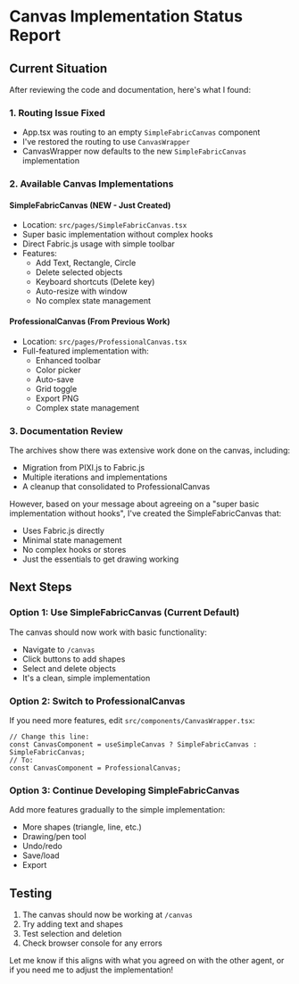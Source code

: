 # Canvas Implementation Status Report

## Current Situation

After reviewing the code and documentation, here's what I found:

### 1. **Routing Issue Fixed**
- App.tsx was routing to an empty `SimpleFabricCanvas` component
- I've restored the routing to use `CanvasWrapper`
- CanvasWrapper now defaults to the new `SimpleFabricCanvas` implementation

### 2. **Available Canvas Implementations**

#### **SimpleFabricCanvas** (NEW - Just Created)
- Location: `src/pages/SimpleFabricCanvas.tsx`
- Super basic implementation without complex hooks
- Direct Fabric.js usage with simple toolbar
- Features:
  - Add Text, Rectangle, Circle
  - Delete selected objects
  - Keyboard shortcuts (Delete key)
  - Auto-resize with window
  - No complex state management

#### **ProfessionalCanvas** (From Previous Work)
- Location: `src/pages/ProfessionalCanvas.tsx`
- Full-featured implementation with:
  - Enhanced toolbar
  - Color picker
  - Auto-save
  - Grid toggle
  - Export PNG
  - Complex state management

### 3. **Documentation Review**

The archives show there was extensive work done on the canvas, including:
- Migration from PIXI.js to Fabric.js
- Multiple iterations and implementations
- A cleanup that consolidated to ProfessionalCanvas

However, based on your message about agreeing on a "super basic implementation without hooks", I've created the SimpleFabricCanvas that:
- Uses Fabric.js directly
- Minimal state management
- No complex hooks or stores
- Just the essentials to get drawing working

## Next Steps

### Option 1: Use SimpleFabricCanvas (Current Default)
The canvas should now work with basic functionality:
- Navigate to `/canvas`
- Click buttons to add shapes
- Select and delete objects
- It's a clean, simple implementation

### Option 2: Switch to ProfessionalCanvas
If you need more features, edit `src/components/CanvasWrapper.tsx`:
```tsx
// Change this line:
const CanvasComponent = useSimpleCanvas ? SimpleFabricCanvas : SimpleFabricCanvas;
// To:
const CanvasComponent = ProfessionalCanvas;
```

### Option 3: Continue Developing SimpleFabricCanvas
Add more features gradually to the simple implementation:
- More shapes (triangle, line, etc.)
- Drawing/pen tool
- Undo/redo
- Save/load
- Export

## Testing

1. The canvas should now be working at `/canvas`
2. Try adding text and shapes
3. Test selection and deletion
4. Check browser console for any errors

Let me know if this aligns with what you agreed on with the other agent, or if you need me to adjust the implementation!